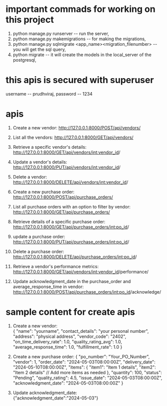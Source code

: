# important commads for working on this project
1) python manage.py runserver       -- run the server,
2) python manage.py makemigrations  -- for making the migrations,
3) python manage.py sqlmigrate <app_name><migration_filenumber>     -- you will get the sql query,
4) python migrate       -- it will create the models in the local_server of the postgresql,

# this apis is secured with superuser
username    --  prudhviraj,
password    --  1234

# apis

1) Create a new vendor:
http://127.0.0.1:8000/POST/api/vendors/       


2) List all the vendors: 
http://127.0.0.1:8000/GET/api/vendors/    


3) Retrieve a specific vendor's details: 
http://127.0.0.1:8000/GET/api/vendors/<int:vendor_id>/      


4) Update a vendor's details:
http://127.0.0.1:8000/PUT/api/vendors/<int:vendor_id>/     


5) Delete a vendor:
http://127.0.0.1:8000/DELETE/api/vendors/<int:vendor_id>/  


6) Create a new purchase order:
http://127.0.0.1:8000/POST/api/purchase_orders/ 


7) List all purchase orders with an option to filter by vendor: 
http://127.0.0.1:8000/GET/api/purchase_orders/ 


8) Retrieve details of a specific purchase order:
http://127.0.0.1:8000/GET/api/purchase_orders/<int:po_id>/


9) update a purchase order:
http://127.0.0.1:8000/PUT/api/purchase_orders/<int:po_id>/ 


10) Delete a purchase order:
http://127.0.0.1:8000/DELETE/api/purchase_orders/<int:po_id>/


11) Retrieve a vendor's performance metrics: 
http://127.0.0.1:8000/GET/api/vendors/<int:vendor_id>/performance/


12) Update acknowledgment_date in the purchase_order and average_response_time in vendor:
http://127.0.0.1:8000/POST/api/purchase_orders/<int:po_id>/acknowledge/



# sample content for create apis
1) Create a new vendor:         
{
    "name": "yourname",
    "contact_details": "your personal number",
    "address": "physical address",
    "vendor_code": "2402",
    "on_time_delivery_rate": 1.0,
    "quality_rating_avg": 1.0,
    "average_response_time": 1.0,
    "fulfillment_rate": 1.0
}


2) Create a new purchase order:
{
    "po_number": "Your_PO_Number",
    "vendor": 1, 
    "order_date": "2024-05-03T08:00:00Z", 
    "delivery_date": "2024-05-10T08:00:00Z",
    "items": {
        "item1": "Item 1 details",
        "item2": "Item 2 details"
        // Add more items as needed
    },
    "quantity": 100,
    "status": "Pending",
    "quality_rating": 4.5, 
    "issue_date": "2024-05-03T08:00:00Z",  
    "acknowledgment_date": "2024-05-03T08:00:00Z" 
}

3) Update acknowledgment_date:      
{"acknowledgment_date":"2024-05-03"}